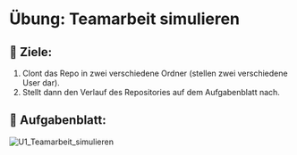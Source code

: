 # Übung: Teamarbeit simulieren

## :dart: Ziele:

1. Clont das Repo in zwei verschiedene Ordner (stellen zwei verschiedene User dar).
2. Stellt dann den Verlauf des Repositories auf dem Aufgabenblatt nach.

## :pushpin: Aufgabenblatt:

![U1_Teamarbeit_simulieren](https://github.com/LW-Lewin/-bung-Teamarbeit-simulieren/assets/118429221/9a91f99b-28d8-4576-acd9-f4810d8b42f0)

